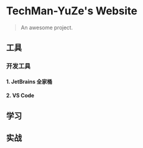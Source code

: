 # TechMan-YuZe's Website

> An awesome project.

## 工具

### 开发工具

#### 1. JetBrains 全家桶



#### 2. VS Code



## 学习

## 实战

